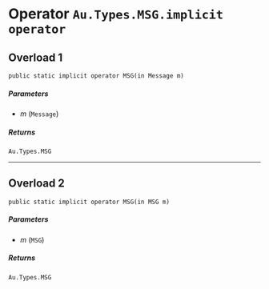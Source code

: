 # Operator `Au.Types.MSG.implicit operator`

## Overload 1

```
public static implicit operator MSG(in Message m)
```

##### Parameters

- *m*  (`Message`)

##### Returns

`Au.Types.MSG`

* * *

## Overload 2

```
public static implicit operator MSG(in MSG m)
```

##### Parameters

- *m*  (`MSG`)

##### Returns

`Au.Types.MSG`